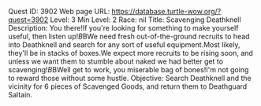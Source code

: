 Quest ID: 3902
Web page URL: https://database.turtle-wow.org/?quest=3902
Level: 3
Min Level: 2
Race: nil
Title: Scavenging Deathknell
Description: You there!If you're looking for something to make yourself useful, then listen up!$B$BWe need fresh out-of-the-ground recruits to head into Deathknell and search for any sort of useful equipment.Most likely, they'll be in stacks of boxes.We expect more recruits to be rising soon, and unless we want them to stumble about naked we had better get to scavenging!$B$BWell get to work, you miserable bag of bones!I'm not going to reward those without some hustle.
Objective: Search Deathknell and the vicinity for 6 pieces of Scavenged Goods, and return them to Deathguard Saltain.
